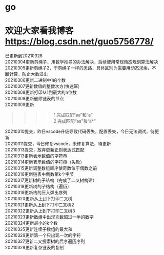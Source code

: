 # go
# 欢迎大家看我博客 https://blog.csdn.net/guo5756778/  
已更新到20210328  
20210304更新剪绳子，用数学推导的办法解决，后续使用常规动态规划算法解决  
20210305更新剪绳子2，于剪绳子一样的思路，具体区别为需要用动态求余，不断计算，防止大数溢出  
20210306更新二进制中1的个数  
20210307更新数值的整数次方(快速幂)  
20210308更新打印从1到最大的n位数  
20210308更新删除链表的节点  
20210309更新  
>>>>1.完成匹配“aa”和“a”  
>>>>2.完成匹配“aa”和“a*”  

20210310提交，昨日vscode升级导致代码丢失，配置丢失，今日无法调试，待更新  
20210311提交，今日修复vscode，未修复算法，待更新  
20210313提交，放弃更新正则表达式匹配  
20210313更新表示数值的字符串  
20210314更新表示数值的字符串（失败）  
20210315更新调整数组顺序使奇数位于偶数之前  
20210316更新链表中倒数第k个字节  
20210317更新树的子结构（完成了二叉树构建）  
20210318更新树的子结构（遍历）  
20210319更新栈的压入弹出序列  
20210320更新从上到下打印二叉树  
20210321更新从上到下打印二叉树2  
20210322更新从上到下打印二叉树3  
20210323更新数组中出现次数超过一半的数字  
20210324更新最小的k个数  
20210325更新连续子数组的最大和   
20210326更新第一个只出现一次的字符  
20210327更新二叉搜索树的后序遍历序列  
20210328更新复杂链表的复制

